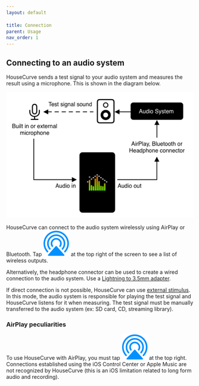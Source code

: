 ```yaml
---
layout: default

title: Connection
parent: Usage
nav_order: 1
---
```



## Connecting to an audio system
HouseCurve sends a test signal to your audio system and measures the result using a microphone. This is shown in the diagram below.

![connecting housecurve](/assets/img/connecting_housecurve.png "Connecting HouseCurve to audio system")

HouseCurve can connect to the audio system wirelessly using AirPlay or Bluetooth. Tap <img src="/assets/img/airplay.png" alt="AirPlay" class="app-icon"> at the top right of the screen to see a list of wireless outputs.

Alternatively, the headphone connector can be used to create a wired connection to the audio system.  Use a [Lightning to 3.5mm adapter](https://www.apple.com/shop/product/MMX62AM/A/lightning-to-35mm-headphone-jack-adapter).

If direct connection is not possible, HouseCurve can use [external stimulus](../manual/measure_setup.md#stimulus-type).  In this mode, the audio system is responsible for playing the test signal and HouseCurve listens for it when measuring.  The test signal must be manually transferred to the audio system (ex: SD card, CD, streaming library).

### AirPlay peculiarities
To use HouseCurve with AirPlay, you must tap <img src="/assets/img/airplay.png" alt="AirPlay" class="app-icon"> at the top right.  Connections established using the iOS Control Center or Apple Music are not recognized by HouseCurve (this is an iOS limitation related to long form audio and recording).



